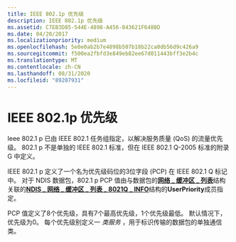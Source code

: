 ```yaml
---
title: IEEE 802.1p 优先级
description: IEEE 802.1p 优先级
ms.assetid: C7EB3D85-544E-4898-A456-843621F6488D
ms.date: 04/20/2017
ms.localizationpriority: medium
ms.openlocfilehash: 5e0e0ab2b7e4898b507b18b22ca0db56d9c426a9
ms.sourcegitcommit: f500ea2fbfd3e849eb82ee67d011443bff3e2b4c
ms.translationtype: MT
ms.contentlocale: zh-CN
ms.lasthandoff: 08/31/2020
ms.locfileid: "89207931"
---
```

# <a name="ieee-8021p-priority-levels"></a>IEEE 802.1p 优先级


Ieee 802.1 p 已由 IEEE 802.1 任务组指定，以解决服务质量 (QoS) 的流量优先级。 802.1 p 不是单独的 IEEE 802.1 标准，但在 IEEE 802.1 Q-2005 标准的附录 G 中定义。

IEEE 802.1 p 定义了一个名为优先级码位的3位字段 (PCP) 在 IEEE 802.1 Q 标记中。 对于 NDIS 数据包，802.1 p PCP 值由与数据包的[**网络 \_ 缓冲区 \_ 列表**](/windows-hardware/drivers/ddi/ndis/ns-ndis-_net_buffer_list)结构关联的[**NDIS \_ 网络 \_ 缓冲区 \_ 列表 \_ 8021Q \_ INFO**](/windows-hardware/drivers/ddi/ndis/ns-ndis-_ndis_net_buffer_list_8021q_info)结构的**UserPriority**成员指定。

PCP 值定义了8个优先级，具有7个最高优先级，1个优先级最低。 默认情况下，优先级为0。 每个优先级别定义一 *类服务* ，用于标识传输的数据包的单独通信类。

 

